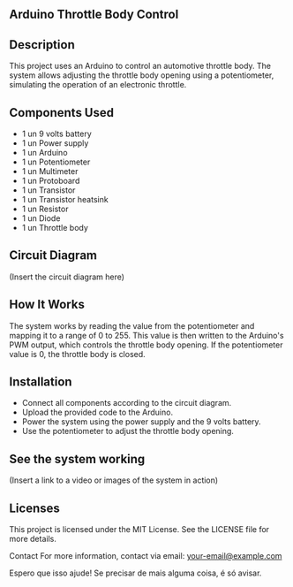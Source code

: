 ## Arduino Throttle Body Control

## Description

This project uses an Arduino to control an automotive throttle body. The system allows adjusting the throttle body opening using a potentiometer, simulating the operation of an electronic throttle.

## Components Used

  * 1 un 9 volts battery
  * 1 un Power supply
  * 1 un Arduino
  * 1 un Potentiometer
  * 1 un Multimeter
  * 1 un Protoboard
  * 1 un Transistor
  * 1 un Transistor heatsink
  * 1 un Resistor
  * 1 un Diode
  * 1 un Throttle body

## Circuit Diagram

(Insert the circuit diagram here)

## How It Works

The system works by reading the value from the potentiometer and mapping it to a range of 0 to 255. This value is then written to the Arduino's PWM output, which controls the throttle body opening. If the potentiometer value is 0, the throttle body is closed.

## Installation

  - Connect all components according to the circuit diagram.
  - Upload the provided code to the Arduino.
  - Power the system using the power supply and the 9 volts battery.
  - Use the potentiometer to adjust the throttle body opening.

## See the system working
(Insert a link to a video or images of the system in action)

## Licenses

This project is licensed under the MIT License. See the LICENSE file for more details.



Contact
For more information, contact via email: your-email@example.com

Espero que isso ajude! Se precisar de mais alguma coisa, é só avisar.